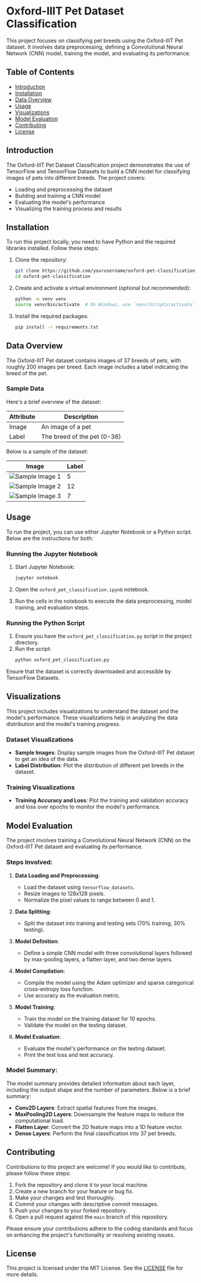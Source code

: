 # Oxford-IIIT Pet Dataset Classification

This project focuses on classifying pet breeds using the Oxford-IIIT Pet dataset. It involves data preprocessing, defining a Convolutional Neural Network (CNN) model, training the model, and evaluating its performance.

## Table of Contents
- [Introduction](#introduction)
- [Installation](#installation)
- [Data Overview](#data-overview)
- [Usage](#usage)
- [Visualizations](#visualizations)
- [Model Evaluation](#model-evaluation)
- [Contributing](#contributing)
- [License](#license)

## Introduction
The Oxford-IIIT Pet Dataset Classification project demonstrates the use of TensorFlow and TensorFlow Datasets to build a CNN model for classifying images of pets into different breeds. The project covers:
- Loading and preprocessing the dataset
- Building and training a CNN model
- Evaluating the model's performance
- Visualizing the training process and results

## Installation
To run this project locally, you need to have Python and the required libraries installed. Follow these steps:

1. Clone the repository:
    ```bash
    git clone https://github.com/yourusername/oxford-pet-classification.git
    cd oxford-pet-classification
    ```

2. Create and activate a virtual environment (optional but recommended):
    ```bash
    python -m venv venv
    source venv/bin/activate  # On Windows, use `venv\Scripts\activate`
    ```

3. Install the required packages:
    ```bash
    pip install -r requirements.txt
    ```

## Data Overview
The Oxford-IIIT Pet dataset contains images of 37 breeds of pets, with roughly 200 images per breed. Each image includes a label indicating the breed of the pet.

### Sample Data
Here's a brief overview of the dataset:

| Attribute     | Description                    |
|---------------|--------------------------------|
| Image         | An image of a pet              |
| Label         | The breed of the pet (0-36)    |

Below is a sample of the dataset:

| Image                                   | Label |
|-----------------------------------------|-------|
| ![Sample Image 1](path_to_sample_image1) | 5     |
| ![Sample Image 2](path_to_sample_image2) | 12    |
| ![Sample Image 3](path_to_sample_image3) | 7     |

## Usage
To run the project, you can use either Jupyter Notebook or a Python script. Below are the instructions for both:

### Running the Jupyter Notebook
1. Start Jupyter Notebook:
    ```bash
    jupyter notebook
    ```

2. Open the `oxford_pet_classification.ipynb` notebook.
3. Run the cells in the notebook to execute the data preprocessing, model training, and evaluation steps.

### Running the Python Script
1. Ensure you have the `oxford_pet_classification.py` script in the project directory.
2. Run the script:
    ```bash
    python oxford_pet_classification.py
    ```

Ensure that the dataset is correctly downloaded and accessible by TensorFlow Datasets.

## Visualizations
This project includes visualizations to understand the dataset and the model's performance. These visualizations help in analyzing the data distribution and the model's training progress.

### Dataset Visualizations
- **Sample Images**: Display sample images from the Oxford-IIIT Pet dataset to get an idea of the data.
- **Label Distribution**: Plot the distribution of different pet breeds in the dataset.

### Training Visualizations
- **Training Accuracy and Loss**: Plot the training and validation accuracy and loss over epochs to monitor the model's performance.

## Model Evaluation
The project involves training a Convolutional Neural Network (CNN) on the Oxford-IIIT Pet dataset and evaluating its performance.

### Steps Involved:
1. **Data Loading and Preprocessing**:
   - Load the dataset using `tensorflow_datasets`.
   - Resize images to 128x128 pixels.
   - Normalize the pixel values to range between 0 and 1.

2. **Data Splitting**:
   - Split the dataset into training and testing sets (70% training, 30% testing).

3. **Model Definition**:
   - Define a simple CNN model with three convolutional layers followed by max-pooling layers, a flatten layer, and two dense layers.

4. **Model Compilation**:
   - Compile the model using the Adam optimizer and sparse categorical cross-entropy loss function.
   - Use accuracy as the evaluation metric.

5. **Model Training**:
   - Train the model on the training dataset for 10 epochs.
   - Validate the model on the testing dataset.

6. **Model Evaluation**:
   - Evaluate the model's performance on the testing dataset.
   - Print the test loss and test accuracy.

### Model Summary:
The model summary provides detailed information about each layer, including the output shape and the number of parameters. Below is a brief summary:

- **Conv2D Layers**: Extract spatial features from the images.
- **MaxPooling2D Layers**: Downsample the feature maps to reduce the computational load.
- **Flatten Layer**: Convert the 2D feature maps into a 1D feature vector.
- **Dense Layers**: Perform the final classification into 37 pet breeds.

## Contributing
Contributions to this project are welcome! If you would like to contribute, please follow these steps:

1. Fork the repository and clone it to your local machine.
2. Create a new branch for your feature or bug fix.
3. Make your changes and test thoroughly.
4. Commit your changes with descriptive commit messages.
5. Push your changes to your forked repository.
6. Open a pull request against the `main` branch of this repository.

Please ensure your contributions adhere to the coding standards and focus on enhancing the project's functionality or resolving existing issues.

## License
This project is licensed under the MIT License. See the [LICENSE](./LICENSE) file for more details.
